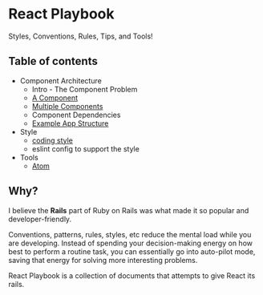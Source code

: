 # React Playbook
Styles, Conventions, Rules, Tips, and Tools!

## Table of contents
- Component Architecture
  - Intro - The Component Problem
  - [A Component](https://github.com/kylpo/react-playbook/blob/master/component-architecture/2_A-Component.md)
  - [Multiple Components](https://github.com/kylpo/react-playbook/blob/master/component-architecture/3_Multiple-Components.md)
  - Component Dependencies
  - [Example App Structure](https://github.com/kylpo/react-playbook/blob/master/component-architecture/5_Example-App-Structure.md)
- Style
  - [coding style](https://github.com/kylpo/react-playbook/blob/master/style/Code-Style.md)
  - eslint config to support the style
- Tools
  - [Atom](https://github.com/kylpo/react-playbook/blob/master/tools/Atom.md)

## Why?
I believe the __Rails__ part of Ruby on Rails was what made it so popular and developer-friendly.

Conventions, patterns, rules, styles, etc reduce the mental load while you are developing. Instead of spending your decision-making energy on how best to perform a routine task, you can essentially go into auto-pilot mode, saving that energy for solving more interesting problems.

React Playbook is a collection of documents that attempts to give React its rails.
